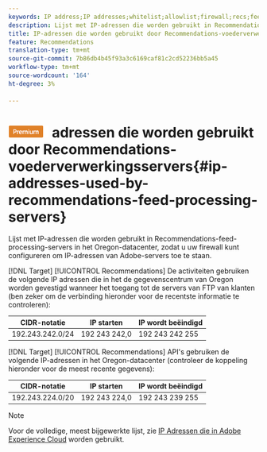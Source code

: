 ```yaml
---
keywords: IP address;IP addresses;whitelist;allowlist;firewall;recs;feed;servers;adobe marketing cloud;recommendations
description: Lijst met IP-adressen die worden gebruikt in Recommendations-feed-processing-servers in het Oregon-datacenter, zodat u uw firewall kunt configureren om IP-adressen van Adobe-servers toe te staan.
title: IP-adressen die worden gebruikt door Recommendations-voederverwerkingsservers
feature: Recommendations
translation-type: tm+mt
source-git-commit: 7b86db4b45f93a3c6169caf81c2cd52236bb5a45
workflow-type: tm+mt
source-wordcount: '164'
ht-degree: 3%

---
```



# ![PREMIUMIP-](/help/assets/premium.png) adressen die worden gebruikt door Recommendations-voederverwerkingsservers{#ip-addresses-used-by-recommendations-feed-processing-servers}

Lijst met IP-adressen die worden gebruikt in Recommendations-feed-processing-servers in het Oregon-datacenter, zodat u uw firewall kunt configureren om IP-adressen van Adobe-servers toe te staan.

[!DNL Target] [!UICONTROL Recommendations] De activiteiten gebruiken de volgende IP adressen die in het de gegevenscentrum van Oregon worden gevestigd wanneer het toegang tot de servers van FTP van klanten (ben zeker om de verbinding hieronder voor de recentste informatie te controleren):

| CIDR-notatie | IP starten | IP wordt beëindigd |
|---|---|---|
| 192.243.242.0/24 | 192 243 242,0 | 192 243 242 255 |

[!DNL Target] [!UICONTROL Recommendations] API&#39;s gebruiken de volgende IP-adressen in het Oregon-datacenter (controleer de koppeling hieronder voor de meest recente gegevens):

| CIDR-notatie | IP starten | IP wordt beëindigd |
|---|---|---|
| 192.243.224.0/20 | 192 243 224,0 | 192 243 239 255 |

>[!NOTE]
>
>Voor de volledige, meest bijgewerkte lijst, zie [IP Adressen die in Adobe Experience Cloud](https://helpx.adobe.com/analytics/kb/adobe-ip-addresses.html) worden gebruikt.

